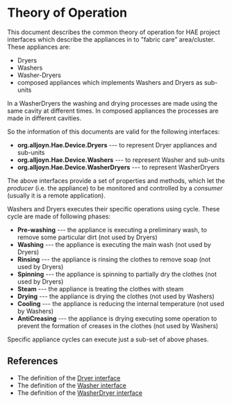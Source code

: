 # Theory of Operation

This document describes the common theory of operation for HAE project
interfaces which describe the appliances in to "fabric care" area/cluster.
These appliances are:

  * Dryers
  * Washers
  * Washer-Dryers
  * composed appliances which implements Washers and Dryers as sub-units

In a WasherDryers the washing and drying processes are made using the same
cavity at different times.
In composed appliances the processes are made in different cavities.

So the information of this documents are valid for the following interfaces:

  * **org.alljoyn.Hae.Device.Dryers** --- to represent Dryer appliances and
    sub-units
  * **org.alljoyn.Hae.Device.Washers** --- to represent Washer and sub-units
  * **org.alljoyn.Hae.Device.WasherDryers**  --- to represent WasherDryers

The above interfaces provide a set of properties and methods, which let the
 _producer_ (i.e. the appliance) to be monitored and controlled by a _consumer_
(usually it is a remote application).

Washers and Dryers executes their specific operations using cycle. These cycle
are made of following phases:

  * **Pre-washing** --- the appliance is executing a preliminary wash, to remove
    some particular dirt (not used by Dryers)
  * **Washing** --- the appliance is executing the main wash (not used by
    Dryers)
  * **Rinsing** --- the appliance is rinsing the clothes to remove soap (not
    used by Dryers)
  * **Spinning** --- the appliance is spinning to partially dry the clothes (not
    used by Dryers)
  * **Steam** --- the appliance is treating the clothes with steam
  * **Drying** --- the appliance is drying the clothes (not used by Washers)
  * **Cooling** --- the appliance is reducing the internal temperature (not used
    by Washers)
  * **AntiCreasing** --- the appliance is drying executing some operation to
    prevent the formation of creases in the clothes (not used by Washers)

Specific appliance cycles can execute just a sub-set of above phases.

## References

  * The definition of the [Dryer interface](Dryer-v1)
  * The definition of the [Washer interface](Washer-v1)
  * The definition of the [WasherDryer interface](WasherDryer-v1)
  